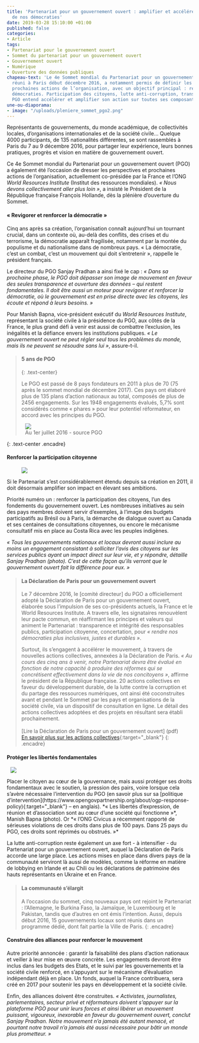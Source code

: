 ```yaml
---
title: 'Partenariat pour un gouvernement ouvert : amplifier et accélérer le renouvellement
  de nos démocraties'
date: 2019-03-28 15:10:00 +01:00
published: false
categories:
- Article
tags:
- Partenariat pour le gouvernement ouvert
- Sommet du partenariat pour un gouvernement ouvert
- Gouvernement ouvert
- Numérique
- Ouverture des données publiques
chapeau-text: 'Le 4e Sommet mondial du Partenariat pour un gouvernement ouvert (PGO),
  réuni à Paris début décembre 2016, a notamment permis de définir les priorités et
  prochaines actions de l’organisation, avec un objectif principal : renouveler nos
  démocraties. Participation des citoyens, lutte anti-corruption, transparence : le
  PGO entend accélérer et amplifier son action sur toutes ses composantes.'
une-ou-diaporama:
- image: "/uploads/pleniere_sommet_pgo2.png"
---
```


Représentants de gouvernements, du monde académique, de collectivités locales, d’organisations internationales et de la société civile… Quelque 4000 participants, de 135 nationalités différentes, se sont rassemblés à Paris du 7 au 9 décembre 2016, pour partager leur expérience, leurs bonnes pratiques, progrès et vision en matière de gouvernement ouvert.

Ce 4e Sommet mondial du Partenariat pour un gouvernement ouvert (PGO) a également été l’occasion de dresser les perspectives et prochaines actions de l’organisation, actuellement co-présidée par la France et l’ONG *World Resources Institute* (Institut des ressources mondiales). *« Nous devons collectivement aller plus loin »*, a insisté le Président de la République française François Hollande, dès la plénière d’ouverture du Sommet.

#### « Revigorer et renforcer la démocratie »

Cinq ans après sa création, l’organisation connaît aujourd’hui un tournant crucial, dans un contexte où, au-delà des conflits, des crises et du terrorisme, la démocratie apparaît fragilisée, notamment par la montée du populisme et du nationalisme dans de nombreux pays. « La démocratie, c’est un combat, c’est un mouvement qui doit s’entretenir », rappelle le président français.

Le directeur du PGO Sanjay Pradhan a ainsi fixé le cap : *« Dans sa prochaine phase, le PGO doit dépasser son image de mouvement en faveur des seules transparence et ouverture des données – qui restent fondamentales. Il doit être aussi un moteur pour revigorer et renforcer la démocratie, où le gouvernement est en prise directe avec les citoyens, les écoute et répond à leurs besoins. »*

Pour Manish Bapna, vice-président exécutif du *World Resources Institute*, représentant la société civile à la présidence du PGO, aux côtés de la France, le plus grand défi à venir est aussi de combattre l’exclusion, les inégalités et la défiance envers les institutions publiques. *« Le gouvernement ouvert ne peut régler seul tous les problèmes du monde, mais ils ne peuvent se résoudre sans lui »*, assure-t-il.

> 
> #### 5 ans de PGO
> {: .text-center}
> 
> Le PGO est passé de 8 pays fondateurs en 2011 à plus de 70 (75 après le sommet mondial de décembre 2017). Ces pays ont élaboré plus de 135 plans d’action nationaux au total, composés de plus de 2456 engagements. Sur les 1948 engagements évalués, 5,7% sont considérés comme « phares » pour leur potentiel réformateur, en accord avec les principes du PGO.
> 
> <figure class='image-center' style='width: 90%; margin-right: 10px; margin-left: 10px;'><img src="/uploads/infog-pgov2-c75445.png"/><figcaption>Au 1er juillet 2016 - source PGO</figcaption></figure>
{: .text-center .encadre}

#### Renforcer la participation citoyenne 
<figure class='image-left' style='width: 50%; margin-right: 10px;'><img src="/uploads/spradhan_sommet_pgo.jpg"/>
</figure> Si le Partenariat s’est considérablement étendu depuis sa création en 2011, il doit désormais amplifier son impact en élevant ses ambitions.

Priorité numéro un : renforcer la participation des citoyens, l’un des fondements du gouvernement ouvert. Les nombreuses initiatives au sein des pays membres doivent servir d’exemples, à l’image des budgets participatifs au Brésil ou à Paris, la démarche de dialogue ouvert au Canada et ses centaines de consultations citoyennes, ou encore le mécanisme consultatif mis en place au Costa Rica avec les peuples indigènes.

*« Tous les gouvernements nationaux et locaux devront aussi inclure au moins un engagement consistant à solliciter l’avis des citoyens sur les services publics ayant un impact direct sur leur vie, et y répondre, détaille Sanjay Pradhan (photo). C’est de cette façon qu’ils verront que le gouvernement ouvert fait la différence pour eux. »*

> #### La Déclaration de Paris pour un gouvernement ouvert
> 
> Le 7 décembre 2016, le [comité directeur] du PGO a officiellement adopté la Déclaration de Paris pour un gouvernement ouvert, élaborée sous l’impulsion de ses co-présidents actuels, la France et le World Resources Institute. A travers elle, les signataires renouvèlent leur pacte commun, en réaffirmant les principes et valeurs qui animent le Partenariat : transparence et intégrité des responsables publics, participation citoyenne, concertation, pour *« rendre nos démocraties plus inclusives, justes et durables »*.
> 
> Surtout, ils s’engagent à accélérer le mouvement, à travers de nouvelles actions collectives, annexées à la Déclaration de Paris. *« Au cours des cinq ans à venir, notre Partenariat devra être évalué en fonction de notre capacité à produire des réformes qui se concrétisent effectivement dans la vie de nos concitoyens »*, affirme le président de la République française. 20 actions collectives en faveur du développement durable, de la lutte contre la corruption et du partage des ressources numériques, ont ainsi été coconstruites avant et pendant le Sommet par les pays et organisations de la société civile, via un dispositif de consultation en ligne. Le détail des actions collectives adoptées et des projets en résultant sera établi prochainement.<br>
> <br>
> [Lire la Déclaration de Paris pour un gouvernement ouvert] (pdf)<br>
> [En savoir plus sur les actions collectives](https://paris-declaration.ogpsummit.org/){:target="_blank"}
{: .encadre}

#### Protéger les libertés fondamentales 
<figure class='image-right' style='width: 50%; margin-left: 10px;'><img src="/uploads/mbapna_sommet_pgo.jpg"/>
</figure> Placer le citoyen au cœur de la gouvernance, mais aussi protéger ses droits fondamentaux avec le soutien, la pression des pairs, voire lorsque cela s’avère nécessaire l’intervention du PGO (en savoir plus sur sa [politique d’intervention](https://www.opengovpartnership.org/about/ogp-response-policy){:target="_blank"} – en anglais). *« Les libertés d’expression, de réunion et d’association sont au cœur d’une société qui fonctionne »*, Manish Bapna (photo). Or *« l’ONG Civicus a récemment rapporté de sérieuses violations de ces droits dans plus de 100 pays. Dans 25 pays du PGO, ces droits sont réprimés ou obstrués. »*

La lutte anti-corruption reste également un axe fort - à intensifier - du Partenariat pour un gouvernement ouvert, auquel la Déclaration de Paris accorde une large place. Les actions mises en place dans divers pays de la communauté serviront là aussi de modèles, comme la réforme en matière de lobbying en Irlande et au Chili ou les déclarations de patrimoine des hauts représentants en Ukraine et en France.

> #### La communauté s’élargit
> 
> A l’occasion du sommet, cinq nouveaux pays ont rejoint le Partenariat : l’Allemagne, le Burkina Faso, la Jamaïque, le Luxembourg et le Pakistan, tandis que d’autres en ont émis l’intention. Aussi, depuis début 2016, 15 gouvernements locaux sont réunis dans un programme dédié, dont fait partie la Ville de Paris.
{: .encadre}

#### Construire des alliances pour renforcer le mouvement

Autre priorité annoncée : garantir la faisabilité des plans d’action nationaux et veiller à leur mise en œuvre concrète. Les engagements devront être inclus dans les budgets des Etats, et le suivi par les gouvernements et la société civile renforcé, en s’appuyant sur le mécanisme d’évaluation indépendant déjà en place. Un fonds, auquel la France contribuera, sera créé en 2017 pour soutenir les pays en développement et la société civile.

Enfin, des alliances doivent être construites. *« Activistes, journalistes, parlementaires, secteur privé et réformateurs doivent s’appuyer sur la plateforme PGO pour unir leurs forces et ainsi libérer un mouvement puissant, vigoureux, inexorable en faveur du gouvernement ouvert, conclut Sanjay Pradhan. Notre mouvement n’a jamais été autant menacé, et pourtant notre travail n’a jamais été aussi nécessaire pour bâtir un monde plus prometteur. »* 